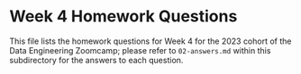 # Week 4 Homework Questions

This file lists the homework questions for Week 4 for the 2023 cohort of the Data Engineering Zoomcamp; please refer to `02-answers.md` within this subdirectory for the answers to each question.
